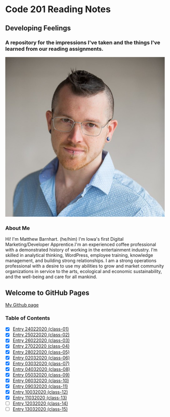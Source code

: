 # Code 201 Reading Notes
## Developing Feelings
### A repository for the impressions I've taken and the things I've learned from our reading assignments.

![Matthew Barnhart](/images/resume-img.jpg)

### About Me
Hi! I'm Matthew Barnhart. (he/him) I'm Iowa's first Digital Marketing/Developer Apprentice.I'm an experienced coffee professional with a demonstrated history of working in the entertainment industry. I'm skilled in analytical thinking, WordPress, employee training, knowledge management, and building strong relationships. I am a strong operations professional with a desire  to use my abilities to grow and market community organizations in service to the arts, ecological and economic sustainability, and the well-being and care for all mankind.

## Welcome to GitHub Pages

[My Github page](https://mcbarnhart.github.io/)

### Table of Contents
- [x] [Entry 24022020 (class-01)](class-01.md)
- [x] [Entry 25022020 (class-02)](class-02.md)
- [x] [Entry 26022020 (class-03)](class-03.md)
- [x] [Entry 27022020 (class-04)](class-04.md)
- [x] [Entry 28022020 (class-05)](class-05.md)
- [x] [Entry 02032020 (class-06)](class-06.md)
- [x] [Entry 03032020 (class-07)](class-07.md)
- [x] [Entry 04032020 (class-08)](class-08.md)
- [x] [Entry 05032020 (class-09)](class-09.md)
- [x] [Entry 06032020 (class-10)](class-10.md)
- [x] [Entry 09032020 (class-11)](class-11.md)
- [x] [Entry 10032020 (class-12)](class-12.md)
- [x] [Entry 11032020 (class-13)](class-13.md)
- [ ] [Entry 12032020 (class-14)](class-14.md)
- [ ] [Entry 13032020 (class-15)](class-15.md)